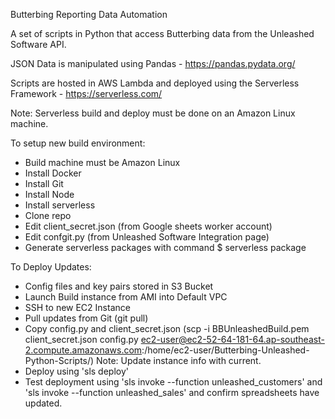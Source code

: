 Butterbing Reporting Data Automation

A set of scripts in Python that access Butterbing data from the Unleashed Software API.

JSON Data is manipulated using Pandas - https://pandas.pydata.org/

Scripts are hosted in AWS Lambda and deployed using the Serverless Framework - https://serverless.com/

Note: Serverless build and deploy must be done on an Amazon Linux machine.

To setup new build environment:
  - Build machine must be Amazon Linux
  - Install Docker
  - Install Git
  - Install Node
  - Install serverless
  - Clone repo
  - Edit client_secret.json (from Google sheets worker account)
  - Edit confgit.py (from Unleashed Software Integration page)
  - Generate serverless packages with command $ serverless package

To Deploy Updates:
  - Config files and key pairs stored in S3 Bucket
  - Launch Build instance from AMI into Default VPC
  - SSH to new EC2 Instance
  - Pull updates from Git (git pull)
  - Copy config.py and client_secret.json (scp -i BBUnleashedBuild.pem client_secret.json config.py ec2-user@ec2-52-64-181-64.ap-southeast-2.compute.amazonaws.com:/home/ec2-user/Butterbing-Unleashed-Python-Scripts/) Note: Update instance info with current.
  - Deploy using 'sls deploy'
  - Test deployment using 'sls invoke --function unleashed_customers' and 'sls invoke --function unleashed_sales' and confirm spreadsheets have updated.
